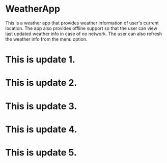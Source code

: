 # WeatherApp
This is a weather app that provides weather information of user's current location. The app also provides offline support so that the user can view last updated weather info in case of no network. The user can also refresh the weather info from the menu option.

# This is update 1.

# This is update 2.

# This is update 3.

# This is update 4.

# This is update 5.
